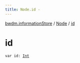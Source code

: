 ```yaml
---
title: Node.id - 
---
```


[bwdm.informationStore](../index.html) / [Node](index.html) / [id](./id.html)

# id

`var id: `[`Int`](https://kotlinlang.org/api/latest/jvm/stdlib/kotlin/-int/index.html)